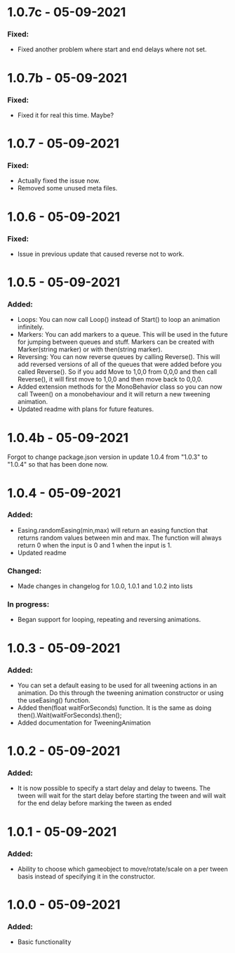 # 1.0.7c - 05-09-2021
### Fixed:
- Fixed another problem where start and end delays where not set.
# 1.0.7b - 05-09-2021
### Fixed:
- Fixed it for real this time. Maybe?
# 1.0.7 - 05-09-2021
### Fixed:
- Actually fixed the issue now.
- Removed some unused meta files.
# 1.0.6 - 05-09-2021
### Fixed:
- Issue in previous update that caused reverse not to work.
# 1.0.5 - 05-09-2021
### Added:
- Loops: You can now call Loop() instead of Start() to loop an animation infinitely.
- Markers: You can add markers to a queue. This will be used in the future for jumping between queues and stuff. Markers can be created with Marker(string marker) or with then(string marker).
- Reversing: You can now reverse queues by calling Reverse(). This will add reversed versions of all of the queues that were added before you called Reverse(). So if you add Move to 1,0,0 from 0,0,0 and then call Reverse(), it will first move to 1,0,0 and then move back to 0,0,0.
- Added extension methods for the MonoBehavior class so you can now call Tween() on a monobehaviour and it will return a new tweening animation.
- Updated readme with plans for future features.
# 1.0.4b - 05-09-2021
Forgot to change package.json version in update 1.0.4 from "1.0.3" to "1.0.4" so that has been done now.
# 1.0.4 - 05-09-2021
### Added:
- Easing.randomEasing(min,max) will return an easing function that returns random values between min and max. The function will always return 0 when the input is 0 and 1 when the input is 1.
- Updated readme

### Changed:
- Made changes in changelog for 1.0.0, 1.0.1 and 1.0.2 into lists

### In progress:
- Began support for looping, repeating and reversing animations.
# 1.0.3 - 05-09-2021
### Added:
- You can set a default easing to be used for all tweening actions in an animation. Do this through the tweening animation constructor or using the useEasing() function.
- Added then(float waitForSeconds) function. It is the same as doing then().Wait(waitForSeconds).then();
- Added documentation for TweeningAnimation
# 1.0.2 - 05-09-2021
### Added:
- It is now possible to specify a start delay and delay to tweens. The tween will wait for the start delay before starting the tween and will wait for the end delay before marking the tween as ended
# 1.0.1 - 05-09-2021
### Added:
- Ability to choose which gameobject to move/rotate/scale on a per tween basis instead of specifying it in the constructor.
# 1.0.0 - 05-09-2021
### Added:
- Basic functionality